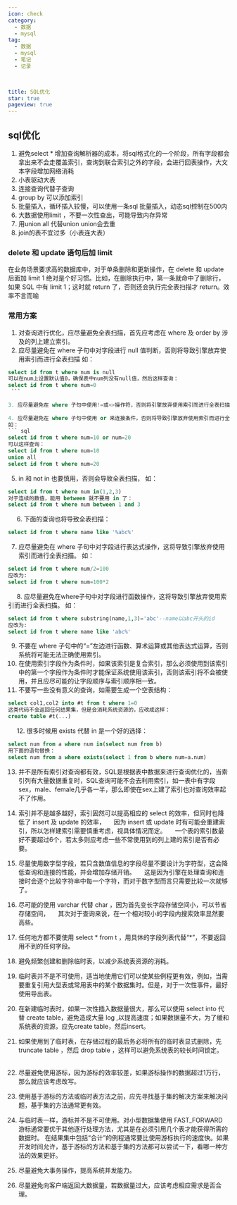 ```yaml
---
icon: check
category:
  - 数据
  - mysql
tag:
  - 数据
  - mysql
  - 笔记
  - 记录

  

title: SQL优化
star: true
pageview: true
---
```



## sql优化
1. 避免select * 增加查询解析器的成本，将sql格式化的一个阶段，所有字段都会拿出来不会走覆盖索引，查询到联合索引之外的字段，会进行回表操作，大文本字段增加网络消耗
2. 小表驱动大表
3. 连接查询代替子查询 
4. group by 可以添加索引
5. 批量插入，循环插入较慢，可以使用一条sql 批量插入，动态sql控制在500内
6. 大数据使用limit ，不要一次性查出，可能导致内存异常
7. 用union all 代替union  union会去重
8. join的表不宜过多（小表连大表）
### delete 和 update 语句后加 limit
在业务场景要求高的数据库中，对于单条删除和更新操作，在 delete 和 update 后面加 limit 1 绝对是个好习惯。比如，在删除执行中，第一条就命中了删除行，如果 SQL 中有 limit 1；这时就 return 了，否则还会执行完全表扫描才 return。效率不言而喻

### 常用方案
1. 对查询进行优化，应尽量避免全表扫描，首先应考虑在 where 及 order by 涉及的列上建立索引。    
    
2. 应尽量避免在 where 子句中对字段进行 null 值判断，否则将导致引擎放弃使用索引而进行全表扫描
如： 
``` sql   
select id from t where num is null    
可以在num上设置默认值0，确保表中num列没有null值，然后这样查询：    
select id from t where num=0    
 ``` 
  
3. 应尽量避免在 where 子句中使用!=或<>操作符，否则将引擎放弃使用索引而进行全表扫描。    
    
4. 应尽量避免在 where 子句中使用 or 来连接条件，否则将导致引擎放弃使用索引而进行全表扫描，
如：    
``` sql
select id from t where num=10 or num=20    
可以这样查询：    
select id from t where num=10    
union all    
select id from t where num=20    
``` 

5. in 和 not in 也要慎用，否则会导致全表扫描，
如：    
``` sql
select id from t where num in(1,2,3)    
对于连续的数值，能用 between 就不要用 in 了：    
select id from t where num between 1 and 3    
```
    
6. 下面的查询也将导致全表扫描：    
``` sql
select id from t where name like '%abc%'    
```

7. 应尽量避免在 where 子句中对字段进行表达式操作，这将导致引擎放弃使用索引而进行全表扫描。
如：    
``` sql
select id from t where num/2=100    
应改为:    
select id from t where num=100*2    
```
    
8. 应尽量避免在where子句中对字段进行函数操作，这将导致引擎放弃使用索引而进行全表扫描。
如：    
``` sql
select id from t where substring(name,1,3)='abc'--name以abc开头的id    
应改为:    
select id from t where name like 'abc%'    
```

9. 不要在 where 子句中的“=”左边进行函数、算术运算或其他表达式运算，否则系统将可能无法正确使用索引。    
    
10. 在使用索引字段作为条件时，如果该索引是复合索引，那么必须使用到该索引中的第一个字段作为条件时才能保证系统使用该索引，否则该索引将不会被使用，并且应尽可能的让字段顺序与索引顺序相一致。    
    
11. 不要写一些没有意义的查询，如需要生成一个空表结构：    
``` sql
select col1,col2 into #t from t where 1=0    
这类代码不会返回任何结果集，但是会消耗系统资源的，应改成这样：    
create table #t(...)    
```
    
12. 很多时候用 exists 代替 in 是一个好的选择：    
``` sql
select num from a where num in(select num from b)    
用下面的语句替换：    
select num from a where exists(select 1 from b where num=a.num)    
```
13. 并不是所有索引对查询都有效，SQL是根据表中数据来进行查询优化的，当索引列有大量数据重复时，SQL查询可能不会去利用索引，如一表中有字段sex，male、female几乎各一半，那么即使在sex上建了索引也对查询效率起不了作用。    
    
14. 索引并不是越多越好，索引固然可以提高相应的 select 的效率，但同时也降低了 insert 及 update 的效率，    
因为 insert 或 update 时有可能会重建索引，所以怎样建索引需要慎重考虑，视具体情况而定。    
一个表的索引数最好不要超过6个，若太多则应考虑一些不常使用到的列上建的索引是否有必要。    
    
15. 尽量使用数字型字段，若只含数值信息的字段尽量不要设计为字符型，这会降低查询和连接的性能，并会增加存储开销。    
这是因为引擎在处理查询和连接时会逐个比较字符串中每一个字符，而对于数字型而言只需要比较一次就够了。    
    
16. 尽可能的使用 varchar 代替 char ，因为首先变长字段存储空间小，可以节省存储空间，    
其次对于查询来说，在一个相对较小的字段内搜索效率显然要高些。    
    
17. 任何地方都不要使用 select * from t ，用具体的字段列表代替“*”，不要返回用不到的任何字段。    
    
18. 避免频繁创建和删除临时表，以减少系统表资源的消耗。

19. 临时表并不是不可使用，适当地使用它们可以使某些例程更有效，例如，当需要重复引用大型表或常用表中的某个数据集时。但是，对于一次性事件，最好使用导出表。    
    
20. 在新建临时表时，如果一次性插入数据量很大，那么可以使用 select into 代替 create table，避免造成大量 log ,以提高速度；如果数据量不大，为了缓和系统表的资源，应先create table，然后insert。

21. 如果使用到了临时表，在存储过程的最后务必将所有的临时表显式删除，先 truncate table ，然后 drop table ，这样可以避免系统表的较长时间锁定。    
    
22. 尽量避免使用游标，因为游标的效率较差，如果游标操作的数据超过1万行，那么就应该考虑改写。    
    
23. 使用基于游标的方法或临时表方法之前，应先寻找基于集的解决方案来解决问题，基于集的方法通常更有效。

24. 与临时表一样，游标并不是不可使用。对小型数据集使用 FAST_FORWARD 游标通常要优于其他逐行处理方法，尤其是在必须引用几个表才能获得所需的数据时。
在结果集中包括“合计”的例程通常要比使用游标执行的速度快。如果开发时间允许，基于游标的方法和基于集的方法都可以尝试一下，看哪一种方法的效果更好。

25. 尽量避免大事务操作，提高系统并发能力。

26. 尽量避免向客户端返回大数据量，若数据量过大，应该考虑相应需求是否合理。